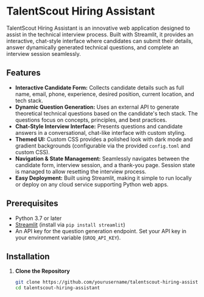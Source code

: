 # TalentScout Hiring Assistant

TalentScout Hiring Assistant is an innovative web application designed to assist in the technical interview process. Built with Streamlit, it provides an interactive, chat-style interface where candidates can submit their details, answer dynamically generated technical questions, and complete an interview session seamlessly.

## Features

- **Interactive Candidate Form:** Collects candidate details such as full name, email, phone, experience, desired position, current location, and tech stack.
- **Dynamic Question Generation:** Uses an external API to generate theoretical technical questions based on the candidate's tech stack. The questions focus on concepts, principles, and best practices.
- **Chat-Style Interview Interface:** Presents questions and candidate answers in a conversational, chat-like interface with custom styling.
- **Themed UI:** Custom CSS provides a polished look with dark mode and gradient backgrounds (configurable via the provided `config.toml` and custom CSS).
- **Navigation & State Management:** Seamlessly navigates between the candidate form, interview session, and a thank-you page. Session state is managed to allow resetting the interview process.
- **Easy Deployment:** Built using Streamlit, making it simple to run locally or deploy on any cloud service supporting Python web apps.

## Prerequisites

- Python 3.7 or later
- [Streamlit](https://streamlit.io/) (install via `pip install streamlit`)
- An API key for the question generation endpoint. Set your API key in your environment variable (`GROQ_API_KEY`).

## Installation

1. **Clone the Repository**

   ```bash
   git clone https://github.com/yourusername/talentscout-hiring-assistant.git
   cd talentscout-hiring-assistant
